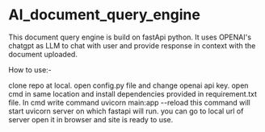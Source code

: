 # AI_document_query_engine



This document query engine is build on fastApi python.
It uses OPENAI's chatgpt as LLM to chat with user and provide response in context with the document uploaded.


How to use:-

clone repo at local.
open config.py file and change openai api key.
open cmd in same location and install dependencies provided in requirement.txt file.
In cmd write command uvicorn main:app --reload
this command will start uvicorn server on which fastapi will run.
you can go to local url of server open it in browser and site is ready to use.
